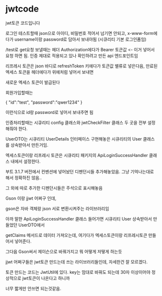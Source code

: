 # jwtcode
jwt토큰 코드입니다

로그인 테스트할때 json으로 아이디, 비밀번호 적어서 넘기면 안되고, x-www-form에다가 username이랑 password로 담아서 보내야됨 (시큐리티 기본 로그인폼임)

/test로 get요청 보낼때는 헤더 Authorization에다가 Bearer 토큰값 <- 이거 넣어서 요청 하면 됨. 인증 제대로 적용되고 있나 확인하려고 만든 api 엔드포인트임

리프레시 토큰은 json 바디로 refreshToken 키에다가 토큰값 밸류로 넣은다음, 만료된 엑세스 토큰을 헤더에다가 위에처럼 넣어서 보내면

새로운 엑세스 토큰이 발급된다

회원가입할때는

{
    "id":"test",
    "password":"qwer1234"
}

이런식으로 id랑 password로 넣어서 보내주면 됨

인증처리할때는 시큐리티 config 클래스와 jwtCheckFilter 클래스 두 곳을 전부 설정 해줘야 한다.

UserDTO는 시큐리티 UserDetails 인터페이스 구현해놓은 시큐리티의 User 클래스를 상속받아서 만든거임.

엑세스토큰이랑 리프레시 토큰은 시큐리티 패키지의 ApiLoginSuccessHandler 클래스 내에서 설정한다.


부트 3.1.7 버전에서 컨벤션에 넣어놨던 디펜던시들 추가해놓았음. 그냥 기억나는대로 해서 정확하진 않음..

그 외에 따로 추가한 디펜던시들은 주석으로 표시해놓음

Gson 이랑 jjwt 어쩌구 인데, 

gson은 자바 객체랑 json 서로 변환시켜주는 라이브러리임

아까 말한 ApiLoginSuccessHandler 클래스 들어가면 시큐리티 User 상속받아서 만들었던 UserDTO에서

getClaims 메서드로 데이터 가져오는데, 여기다가 엑세스토큰이랑 리프레시토큰 만들어서 넣어준다.

그다음 Gson써서 제이슨으로 바꿔가지고 뭐 어떻게 저떻게 하는듯

jjwt 어쩌구들은 jwt토큰 만드는데  쓰는 라이브러리들인데, 자세한건 잘 모르겠다.

토큰 만드는 코드는 JwtUtil에 있다. key는 맘대로 바꿔도 되는데 30자 이상이어야 정상적으로 jwt토큰이 나온다고 하니까

너무 짧게만 안쓰면 되는것같음.




